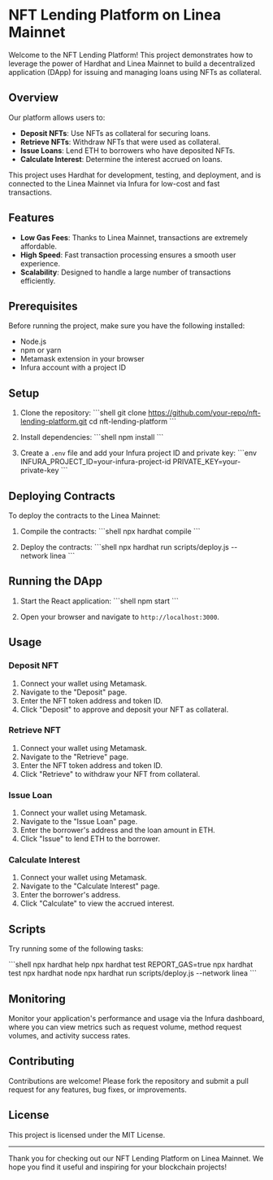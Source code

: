 # NFT Lending Platform on Linea Mainnet

Welcome to the NFT Lending Platform! This project demonstrates how to leverage the power of Hardhat and Linea Mainnet to build a decentralized application (DApp) for issuing and managing loans using NFTs as collateral.

## Overview

Our platform allows users to:
- **Deposit NFTs**: Use NFTs as collateral for securing loans.
- **Retrieve NFTs**: Withdraw NFTs that were used as collateral.
- **Issue Loans**: Lend ETH to borrowers who have deposited NFTs.
- **Calculate Interest**: Determine the interest accrued on loans.

This project uses Hardhat for development, testing, and deployment, and is connected to the Linea Mainnet via Infura for low-cost and fast transactions.

## Features

- **Low Gas Fees**: Thanks to Linea Mainnet, transactions are extremely affordable.
- **High Speed**: Fast transaction processing ensures a smooth user experience.
- **Scalability**: Designed to handle a large number of transactions efficiently.

## Prerequisites

Before running the project, make sure you have the following installed:

- Node.js
- npm or yarn
- Metamask extension in your browser
- Infura account with a project ID

## Setup

1. Clone the repository:
   \```shell
   git clone https://github.com/your-repo/nft-lending-platform.git
   cd nft-lending-platform
   \```

2. Install dependencies:
   \```shell
   npm install
   \```

3. Create a `.env` file and add your Infura project ID and private key:
   \```env
   INFURA_PROJECT_ID=your-infura-project-id
   PRIVATE_KEY=your-private-key
   \```

## Deploying Contracts

To deploy the contracts to the Linea Mainnet:

1. Compile the contracts:
   \```shell
   npx hardhat compile
   \```

2. Deploy the contracts:
   \```shell
   npx hardhat run scripts/deploy.js --network linea
   \```

## Running the DApp

1. Start the React application:
   \```shell
   npm start
   \```

2. Open your browser and navigate to `http://localhost:3000`.

## Usage

### Deposit NFT

1. Connect your wallet using Metamask.
2. Navigate to the "Deposit" page.
3. Enter the NFT token address and token ID.
4. Click "Deposit" to approve and deposit your NFT as collateral.

### Retrieve NFT

1. Connect your wallet using Metamask.
2. Navigate to the "Retrieve" page.
3. Enter the NFT token address and token ID.
4. Click "Retrieve" to withdraw your NFT from collateral.

### Issue Loan

1. Connect your wallet using Metamask.
2. Navigate to the "Issue Loan" page.
3. Enter the borrower's address and the loan amount in ETH.
4. Click "Issue" to lend ETH to the borrower.

### Calculate Interest

1. Connect your wallet using Metamask.
2. Navigate to the "Calculate Interest" page.
3. Enter the borrower's address.
4. Click "Calculate" to view the accrued interest.

## Scripts

Try running some of the following tasks:

\```shell
npx hardhat help
npx hardhat test
REPORT_GAS=true npx hardhat test
npx hardhat node
npx hardhat run scripts/deploy.js --network linea
\```

## Monitoring

Monitor your application's performance and usage via the Infura dashboard, where you can view metrics such as request volume, method request volumes, and activity success rates.

## Contributing

Contributions are welcome! Please fork the repository and submit a pull request for any features, bug fixes, or improvements.

## License

This project is licensed under the MIT License.

---

Thank you for checking out our NFT Lending Platform on Linea Mainnet. We hope you find it useful and inspiring for your blockchain projects!
